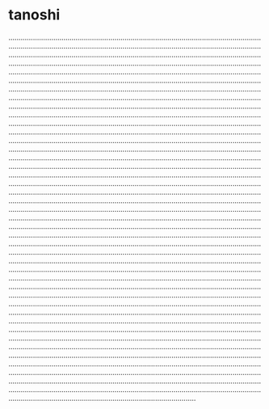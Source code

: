 # tanoshi

....................................................................................................................................................................................................................................................................................................................................................................................................................................................................................................................................................................................................................................................................................................................................................................................................................................................................................................................................................................................................................................................................................................................................................................................................................................................................................................................................................................................................................................................................................................................................................................................................................................................................................................................................................................................................................................................................................................................................................................................................................................................................................................................................................................................................................................................................................................................................................................................................................................................................................................................................................................................................................................................................................................................................................................................................................................................................................................................................................................................................................................................................................................................................................................................................................................................................................................................................................................................................................................................................................................................................................................................................................................................................................................................................................................................................................................................................................................................................................................................................................................................................................................................................................................................................................................................................................................................................................................................................................................................................................................................................................................................................................................................................................................................................................................................................................................................................................................................................................................................................................................................................................................................................................................................................................................................................................................................................................................................................................................................................................................................